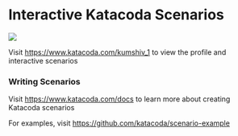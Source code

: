 # Interactive Katacoda Scenarios

[![](http://shields.katacoda.com/katacoda/kumshiv_1/count.svg)](https://www.katacoda.com/kumshiv_1 "Get your profile on Katacoda.com")

Visit https://www.katacoda.com/kumshiv_1 to view the profile and interactive scenarios

### Writing Scenarios
Visit https://www.katacoda.com/docs to learn more about creating Katacoda scenarios

For examples, visit https://github.com/katacoda/scenario-example
